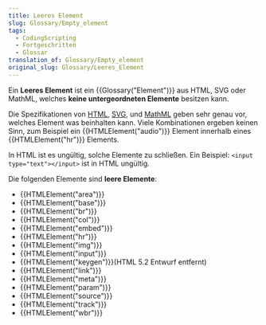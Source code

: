 ```yaml
---
title: Leeres Element
slug: Glossary/Empty_element
tags:
  - CodingScripting
  - Fortgeschritten
  - Glossar
translation_of: Glossary/Empty_element
original_slug: Glossary/Leeres_Element
---
```

Ein **Leeres Element** ist ein {{Glossary("Element")}} aus HTML, SVG oder MathML, welches **keine untergeordneten Elemente** besitzen kann.

Die Spezifikationen von [HTML](https://html.spec.whatwg.org/multipage/), [SVG](https://www.w3.org/TR/SVG2/), und [MathML](https://www.w3.org/TR/MathML3/) geben sehr genau vor, welches Element was beinhalten kann. Viele Kombinationen ergeben keinen Sinn, zum Beispiel ein {{HTMLElement("audio")}} Element innerhalb eines {{HTMLElement("hr")}} Elements.

In HTML ist es ungültig, solche Elemente zu schließen. Ein Beispiel: `<input type="text"></input>` ist in HTML ungültig.

Die folgenden Elemente sind **leere Elemente**:

- {{HTMLElement("area")}}
- {{HTMLElement("base")}}
- {{HTMLElement("br")}}
- {{HTMLElement("col")}}
- {{HTMLElement("embed")}}
- {{HTMLElement("hr")}}
- {{HTMLElement("img")}}
- {{HTMLElement("input")}}
- {{HTMLElement("keygen")}}(HTML 5.2 Entwurf entfernt)
- {{HTMLElement("link")}}
- {{HTMLElement("meta")}}
- {{HTMLElement("param")}}
- {{HTMLElement("source")}}
- {{HTMLElement("track")}}
- {{HTMLElement("wbr")}}
